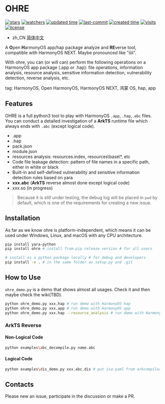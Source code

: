 # OHRE

<p>
<a href="https://github.com/ohreteam/ohre/star"><img alt="stars" src="https://img.shields.io/github/stars/ohreteam/ohre?style=social"></a>
<a href="https://github.com/ohreteam/ohre"><img alt="watchers" src="https://img.shields.io/github/watchers/ohreteam/ohre?style=social"></a> 
<a href="https://github.com/ohreteam/ohre"><img alt="updated time" src="https://badges.pufler.dev/updated/ohreteam/ohre"></a>
<a href="https://github.com/ohreteam/ohre"><img alt="last-commit" src="https://img.shields.io/github/last-commit/ohreteam/ohre"></a>
<a href="https://github.com/ohreteam/ohre"><img alt="created time" src="https://badges.pufler.dev/created/ohreteam/ohre"></a>
<a href="https://github.com/ohreteam/ohre"><img alt="visits" src="https://badges.pufler.dev/visits/ohreteam/ohre"></a>
<a href="https://github.com/ohreteam/ohre"><img alt="license" src="https://img.shields.io/github/license/ohreteam/ohre"></a>
</p>

- zh_CN [简体中文](README_ZH.md)

A **O**pen **H**armonyOS app/hap package analyze and **RE**verse tool, compatible with HarmonyOS NEXT. Maybe pronounced like "ōli".

With ohre, you can (or will can) perform the following operations on a HarmonyOS app package (.app or .hap): file operations, information analysis, resource analysis, sensitive information detection, vulnerability detection, reverse analysis, etc.

tag: HarmonyOS, Open HarmonyOS, HarmonyOS NEXT, 鸿蒙 OS, hap, app

## Features

OHRE is a full python3 tool to play with HarmonyOS `.app`, `.hap`,`.abc` files. You can conduct a detailed investigation of a **ArkTS** runtime file which always ends with `.abc` (except logical code).

- .app
- .hap
- pack.json
- module.json
- resources analysis: resources.index, resources\base\\\*, etc
- Code file leakage detection: pattern of file names in a specific path, either in white or black
- Built-in and self-defined vulnerability and sensitive information detection rules based on yara
- **xxx.abc** (**ArkTS** reverse almost done except logical code)
- xxx.so (in progress)

> Because it is still under testing, the debug log will be placed in `pwd` by default, which is one of the requirements for creating a new issue.

## Installation

As far as we know ohre is platform-independent, which means it can be used under Windows, Linux, and macOS with any CPU architecture.

```bash
pip install yara-python
pip install ohre # install from pip release version # for all users

# install as a python package locally # for debug and developers
pip install -e . # in the same folder as setup.py and .git
```

## How to Use

`ohre_demo.py` is a demo that shows almost all usages. Check it and then maybe check the wiki(TBD).

```bash
python ohre_demo.py xxx.hap # run demo with HarmonyOS hap
python ohre_demo.py xxx.app # run demo with HarmonyOS app
python ohre_demo.py xxx.hap --resource_analysis # run demo with HarmonyOS hap and resource analysis
```

### ArkTS Reverse

#### Non-Logical Code

```bash
python examples\abc_decompile.py name.abc
```

#### Logical Code

```bash
python examples\dis_demo.py xxx.abc.dis # put isa.yaml from arkcompiler_ets_runtime to ./ohre/abcre/dis/enum/isa.yaml
```



## Contacts

Please new an issue, participate in the discussion or make a PR.
